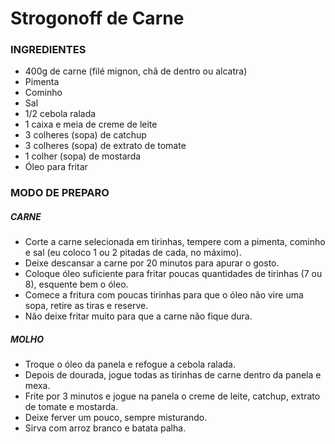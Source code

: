 # Strogonoff de Carne

### INGREDIENTES

- 400g de carne (filé mignon, chã de dentro ou alcatra)
- Pimenta
- Cominho
- Sal
- 1/2 cebola ralada
- 1 caixa e meia de creme de leite
- 3 colheres (sopa) de catchup
- 3 colheres (sopa) de extrato de tomate
- 1 colher (sopa) de mostarda
- Óleo para fritar

### MODO DE PREPARO

##### CARNE
- Corte a carne selecionada em tirinhas, tempere com a pimenta, cominho e sal (eu coloco 1 ou 2 pitadas de cada, no máximo).
- Deixe descansar a carne por 20 minutos para apurar o gosto.
- Coloque óleo suficiente para fritar poucas quantidades de tirinhas (7 ou 8), esquente bem o óleo.
- Comece a fritura com poucas tirinhas para que o óleo não vire uma sopa, retire as tiras e reserve.
- Não deixe fritar muito para que a carne não fique dura.

##### MOLHO
- Troque o óleo da panela e refogue a cebola ralada.
- Depois de dourada, jogue todas as tirinhas de carne dentro da panela e mexa.
- Frite por 3 minutos e jogue na panela o creme de leite, catchup, extrato de tomate e mostarda.
- Deixe ferver um pouco, sempre misturando.
- Sirva com arroz branco e batata palha.

